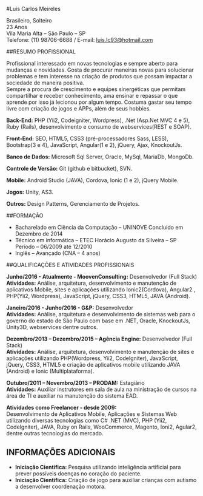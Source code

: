 #Luís Carlos Meireles

Brasileiro, Solteiro <br/>
23 Anos<br/>
Vila Maria Alta – São Paulo – SP<br/>
Telefone: (11) 98706-6688 / E-mail: luis.lc93@hotmail.com<br/>

##RESUMO PROFISSIONAL

Profissional interessado em novas tecnologias e sempre aberto para mudanças e novidades. Gosta de procurar maneiras novas para solucionar problemas e tem interesse na criação de produtos que possam impactar a sociedade de maneira positiva.<br />
Sempre a procura de crescimento e equipes sinergéticas que permitam compartilhar e receber conhecimento, ama ensinar e repassar o que aprende por isso já lecionou por algum tempo. 
Costuma gastar seu tempo livre com criação de jogos e APPs, além de seus hobbies.

**Back-End:** PHP (Yii2, Codeigniter, Wordpress), .Net (Asp.Net MVC 4 e 5), Ruby (Rails), desenvolvimento e consumo de webservices(REST e SOAP).

**Front-End:** SEO, HTML5, CSS3 (pré-processadores Sass, LESS), Bootstrap(3 e 4), JavaScript, Angular(1 e 2), jQuery, Ajax, KnockoutJs.

**Banco de Dados:** Microsoft Sql Server, Oracle, MySql, MariaDb, MongoDb.

**Controle de Versão:** Git (github e bitbucket), SVN.

**Mobile:** Android Studio (JAVA), Cordova, Ionic (1 e 2), jQuery Mobile. 

**Jogos:** Unity, AS3.

**Outros:** Design Patterns, Gerenciamento de Projetos.

##FORMAÇÃO

 - Bacharelado em Ciência da Computação – UNINOVE Concluído em Dezembro de 2014 
 - Técnico em informática – ETEC Horácio Augusto da Silveira – SP Período – 06/2009 até 12/2010 
 - Inglês – Avançado (CNA – 4 anos)  

##QUALIFICAÇÕES E ATIVIDADES PROFISSIONAIS 

 **Junho/2016 - Atualmente - MoovenConsulting:** Desenvolvedor (Full Stack)</br>
 **Atividades:** Análise, arquitetura, desenvolvimento e manutenção de aplicativos Mobile, sites e aplicações utilizando Ionic2(Cordova), Angular2 , PHP(Yii2, Wordpress), JavaScript, jQuery, CSS3, HTML5, JAVA (Android).

 **Janeiro/2016 - Junho/2016 - G&P:** Desenvolvedor</br>
 **Atividades:** Análise, arquitetura e desenvolvimento de sistemas web para o governo do estado de São Paulo com base em .NET, Oracle, KnockoutJs, Unity3D, webservices dentre outros.

 **Dezembro/2013 – Dezembro/2015 – Agência Engine:** Desenvolvedor (Full Stack)</br>
 **Atividades:** Análise, arquitetura, desenvolvimento e manutenção de sites e aplicações utilizando PHP(Wordpress, Yii2, CodeIgniter), JavaScript, jQuery, CSS3, HTML5 e criação de aplicativos mobile utilizando JAVA (Android) e Ionic (Multiplataforma).
  
 **Outubro/2011 – Novembro/2013 – PRODAM:** Estagiário</br>
 **Atividades:** Auxiliar instrutores em sala de aula na ministração de cursos na área de TI e auxiliar na manutenção do sistema EAD.

 **Atividades como Freelancer - desde 2009:**</br>
 Desenvolvimento de Aplicativos Mobile, Aplicações e Sistemas Web utilizando diversas tecnologias como C# .NET (MVC), PHP (Yii2, CodeIgniter), JAVA, Ruby on Rails, WooCommerce, Magento, Ioni2, Agular2, dentre outras tecnologias do mercado.

## INFORMAÇÕES ADICIONAIS

 - **Iniciação Científica:** Pesquisa utilizando inteligência artificial para prever possíveis doenças no coração do paciente.
 - **Iniciação Científica:** Criação de jogo para auxiliar crianças com autismo a desenvolver coordenação motora.

